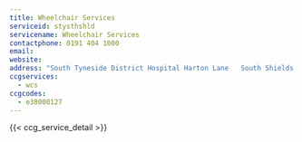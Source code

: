 ```yaml
---
title: Wheelchair Services
serviceid: stysthshld
servicename: Wheelchair Services
contactphone: 0191 404 1000
email: 
website: 
address: "South Tyneside District Hospital Harton Lane   South Shields Tyne and Wear NE34 0PL"
ccgservices:
  - wcs
ccgcodes:
  - e38000127
---
```


{{< ccg_service_detail >}}
